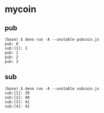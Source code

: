 # mycoin

## pub

```
(base) $ deno run -A --unstable pubcoin.js
pub: 0
sub:[1]: 1
pub: 1
pub: 2
pub: 3
```

## sub

```
(base) $ deno run -A --unstable subcoin.js
sub:[1]: 39
sub:[2]: 40
sub:[3]: 41
sub:[4]: 42
```
